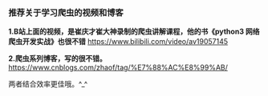 ### 推荐关于学习爬虫的视频和博客

**1.B站上面的视频，是崔庆才崔大神录制的爬虫讲解课程，他的书《python3 网络爬虫开发实战》也很不错** https://www.bilibili.com/video/av19057145

**2.爬虫系列博客，写的很不错。** https://www.cnblogs.com/zhaof/tag/%E7%88%AC%E8%99%AB/

两者结合效率更佳哦。^_^
